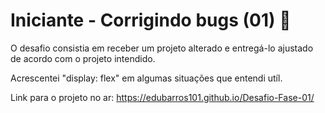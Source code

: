 # Iniciante - Corrigindo bugs (01) 👀

O desafio consistia em receber um projeto alterado e entregá-lo ajustado de acordo com o projeto intendido.

Acrescentei "display: flex" em algumas situações que entendi utíl.

Link para o projeto no ar: https://edubarros101.github.io/Desafio-Fase-01/
